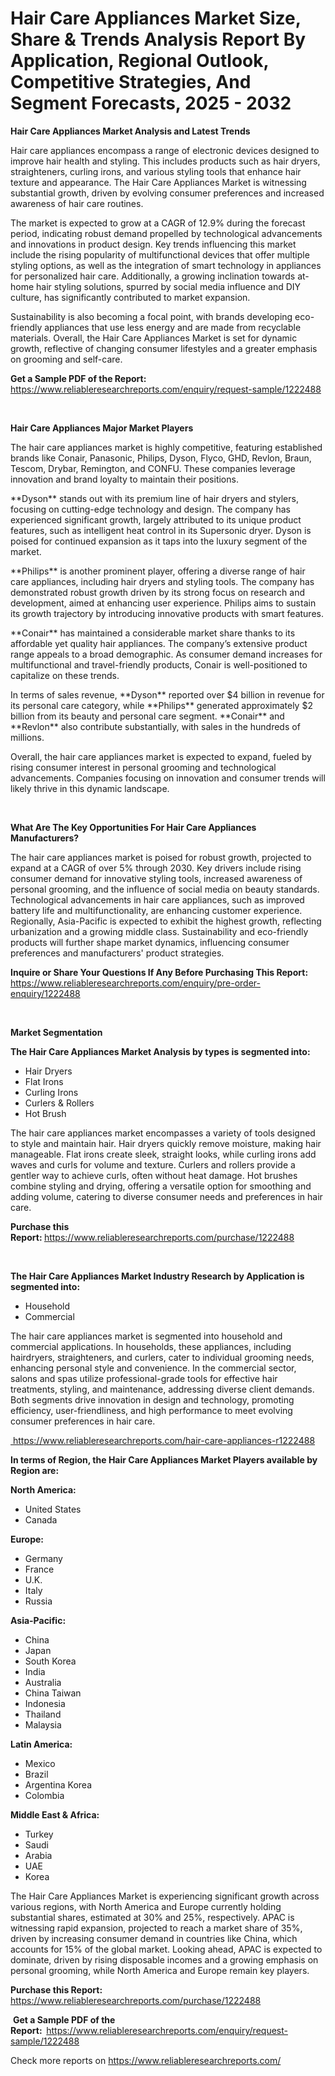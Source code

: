 <p><h1>Hair Care Appliances Market Size, Share & Trends Analysis Report By Application, Regional Outlook, Competitive Strategies, And Segment Forecasts, 2025 - 2032</h1></p><p><strong>Hair Care Appliances Market Analysis and Latest Trends</strong></p>
<p><p>Hair care appliances encompass a range of electronic devices designed to improve hair health and styling. This includes products such as hair dryers, straighteners, curling irons, and various styling tools that enhance hair texture and appearance. The Hair Care Appliances Market is witnessing substantial growth, driven by evolving consumer preferences and increased awareness of hair care routines. </p><p>The market is expected to grow at a CAGR of 12.9% during the forecast period, indicating robust demand propelled by technological advancements and innovations in product design. Key trends influencing this market include the rising popularity of multifunctional devices that offer multiple styling options, as well as the integration of smart technology in appliances for personalized hair care. Additionally, a growing inclination towards at-home hair styling solutions, spurred by social media influence and DIY culture, has significantly contributed to market expansion.</p><p>Sustainability is also becoming a focal point, with brands developing eco-friendly appliances that use less energy and are made from recyclable materials. Overall, the Hair Care Appliances Market is set for dynamic growth, reflective of changing consumer lifestyles and a greater emphasis on grooming and self-care.</p></p>
<p><strong>Get a Sample PDF of the Report:&nbsp;</strong> <a href="https://www.reliableresearchreports.com/enquiry/request-sample/1222488?utm_campaign=2030&utm_medium=2&utm_source=Github&utm_content=ia&utm_term=05042025&utm_id=hair-care-appliances">https://www.reliableresearchreports.com/enquiry/request-sample/1222488</a></p>
<p>&nbsp;</p>
<p><strong>Hair Care Appliances Major Market Players</strong></p>
<p><p>The hair care appliances market is highly competitive, featuring established brands like Conair, Panasonic, Philips, Dyson, Flyco, GHD, Revlon, Braun, Tescom, Drybar, Remington, and CONFU. These companies leverage innovation and brand loyalty to maintain their positions.</p><p>**Dyson** stands out with its premium line of hair dryers and stylers, focusing on cutting-edge technology and design. The company has experienced significant growth, largely attributed to its unique product features, such as intelligent heat control in its Supersonic dryer. Dyson is poised for continued expansion as it taps into the luxury segment of the market.</p><p>**Philips** is another prominent player, offering a diverse range of hair care appliances, including hair dryers and styling tools. The company has demonstrated robust growth driven by its strong focus on research and development, aimed at enhancing user experience. Philips aims to sustain its growth trajectory by introducing innovative products with smart features.</p><p>**Conair** has maintained a considerable market share thanks to its affordable yet quality hair appliances. The company’s extensive product range appeals to a broad demographic. As consumer demand increases for multifunctional and travel-friendly products, Conair is well-positioned to capitalize on these trends.</p><p>In terms of sales revenue, **Dyson** reported over $4 billion in revenue for its personal care category, while **Philips** generated approximately $2 billion from its beauty and personal care segment. **Conair** and **Revlon** also contribute substantially, with sales in the hundreds of millions.</p><p>Overall, the hair care appliances market is expected to expand, fueled by rising consumer interest in personal grooming and technological advancements. Companies focusing on innovation and consumer trends will likely thrive in this dynamic landscape.</p></p>
<p>&nbsp;</p>
<p><strong>What Are The Key Opportunities For Hair Care Appliances Manufacturers?</strong></p>
<p><p>The hair care appliances market is poised for robust growth, projected to expand at a CAGR of over 5% through 2030. Key drivers include rising consumer demand for innovative styling tools, increased awareness of personal grooming, and the influence of social media on beauty standards. Technological advancements in hair care appliances, such as improved battery life and multifunctionality, are enhancing customer experience. Regionally, Asia-Pacific is expected to exhibit the highest growth, reflecting urbanization and a growing middle class. Sustainability and eco-friendly products will further shape market dynamics, influencing consumer preferences and manufacturers' product strategies.</p></p>
<p><strong>Inquire or Share Your Questions If Any Before Purchasing This Report:</strong> <a href="https://www.reliableresearchreports.com/enquiry/pre-order-enquiry/1222488?utm_campaign=2030&utm_medium=2&utm_source=Github&utm_content=ia&utm_term=05042025&utm_id=hair-care-appliances">https://www.reliableresearchreports.com/enquiry/pre-order-enquiry/1222488</a></p>
<p>&nbsp;</p>
<p><strong>Market Segmentation</strong></p>
<p><strong>The Hair Care Appliances Market Analysis by types is segmented into:</strong></p>
<p><ul><li>Hair Dryers</li><li>Flat Irons</li><li>Curling Irons</li><li>Curlers & Rollers</li><li>Hot Brush</li></ul></p>
<p><p>The hair care appliances market encompasses a variety of tools designed to style and maintain hair. Hair dryers quickly remove moisture, making hair manageable. Flat irons create sleek, straight looks, while curling irons add waves and curls for volume and texture. Curlers and rollers provide a gentler way to achieve curls, often without heat damage. Hot brushes combine styling and drying, offering a versatile option for smoothing and adding volume, catering to diverse consumer needs and preferences in hair care.</p></p>
<p><strong>Purchase this Report:&nbsp;</strong><a href="https://www.reliableresearchreports.com/purchase/1222488?utm_campaign=2030&utm_medium=2&utm_source=Github&utm_content=ia&utm_term=05042025&utm_id=hair-care-appliances">https://www.reliableresearchreports.com/purchase/1222488</a></p>
<p>&nbsp;</p>
<p><strong>The Hair Care Appliances Market Industry Research by Application is segmented into:</strong></p>
<p><ul><li>Household</li><li>Commercial</li></ul></p>
<p><p>The hair care appliances market is segmented into household and commercial applications. In households, these appliances, including hairdryers, straighteners, and curlers, cater to individual grooming needs, enhancing personal style and convenience. In the commercial sector, salons and spas utilize professional-grade tools for effective hair treatments, styling, and maintenance, addressing diverse client demands. Both segments drive innovation in design and technology, promoting efficiency, user-friendliness, and high performance to meet evolving consumer preferences in hair care.</p></p>
<p><a href="https://www.reliableresearchreports.com/hair-care-appliances-r1222488?utm_campaign=2030&utm_medium=2&utm_source=Github&utm_content=ia&utm_term=05042025&utm_id=hair-care-appliances">&nbsp;https://www.reliableresearchreports.com/hair-care-appliances-r1222488</a></p>
<p><strong>In terms of Region, the Hair Care Appliances Market Players available by Region are:</strong></p>
<p>
    <p> <strong> North America: </strong>
        <ul>
            <li>United States</li>
            <li>Canada</li>
        </ul>
        </p> 
    <p> <strong> Europe: </strong>
        <ul>
            <li>Germany</li>
            <li>France</li>
            <li>U.K.</li>
            <li>Italy</li>
            <li>Russia</li>
        </ul>
        </p> 
    <p> <strong> Asia-Pacific: </strong>
        <ul>
            <li>China</li>
            <li>Japan</li>
            <li>South Korea</li>
            <li>India</li>
            <li>Australia</li>
            <li>China Taiwan</li>
            <li>Indonesia</li>
            <li>Thailand</li>
            <li>Malaysia</li>
        </ul>
        </p> 
    <p> <strong> Latin America: </strong>
        <ul>
            <li>Mexico</li>
            <li>Brazil</li>
            <li>Argentina Korea</li>
            <li>Colombia</li>
        </ul>
        </p> 
    <p> <strong> Middle East & Africa: </strong>
        <ul>
            <li>Turkey</li>
            <li>Saudi</li>
            <li>Arabia</li>
            <li>UAE</li>
            <li>Korea</li>
        </ul>
    </p>
    </p>
<p><p>The Hair Care Appliances Market is experiencing significant growth across various regions, with North America and Europe currently holding substantial shares, estimated at 30% and 25%, respectively. APAC is witnessing rapid expansion, projected to reach a market share of 35%, driven by increasing consumer demand in countries like China, which accounts for 15% of the global market. Looking ahead, APAC is expected to dominate, driven by rising disposable incomes and a growing emphasis on personal grooming, while North America and Europe remain key players.</p></p>
<p><strong>Purchase this Report: </strong><a href="https://www.reliableresearchreports.com/purchase/1222488?utm_campaign=2030&utm_medium=2&utm_source=Github&utm_content=ia&utm_term=05042025&utm_id=hair-care-appliances">https://www.reliableresearchreports.com/purchase/1222488</a></p>
<p>&nbsp;<strong>Get a Sample PDF of the Report:&nbsp;&nbsp;</strong><a href="https://www.reliableresearchreports.com/enquiry/request-sample/1222488?utm_campaign=2030&utm_medium=2&utm_source=Github&utm_content=ia&utm_term=05042025&utm_id=hair-care-appliances">https://www.reliableresearchreports.com/enquiry/request-sample/1222488</a></p>
<p><strong></strong></p>
<p>Check more reports on <a href="https://www.reliableresearchreports.com/?utm_campaign=2030&utm_medium=2&utm_source=Github&utm_content=ia&utm_term=05042025&utm_id=hair-care-appliances">https://www.reliableresearchreports.com/</a></p>